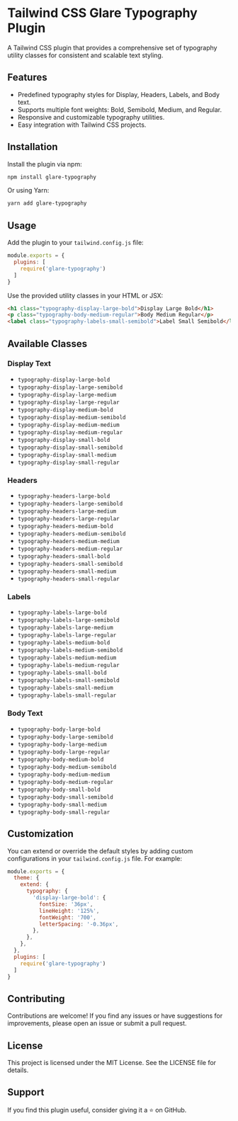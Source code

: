 # Tailwind CSS Glare Typography Plugin

A Tailwind CSS plugin that provides a comprehensive set of typography utility classes for consistent and scalable text styling.

## Features
- Predefined typography styles for Display, Headers, Labels, and Body text.
- Supports multiple font weights: Bold, Semibold, Medium, and Regular.
- Responsive and customizable typography utilities.
- Easy integration with Tailwind CSS projects.

## Installation

Install the plugin via npm:

```bash
npm install glare-typography
```

Or using Yarn:

```bash
yarn add glare-typography
```

## Usage

Add the plugin to your `tailwind.config.js` file:

```js
module.exports = {
  plugins: [
    require('glare-typography')
  ]
}
```

Use the provided utility classes in your HTML or JSX:

```html
<h1 class="typography-display-large-bold">Display Large Bold</h1>
<p class="typography-body-medium-regular">Body Medium Regular</p>
<label class="typography-labels-small-semibold">Label Small Semibold</label>
```

## Available Classes

### Display Text
- `typography-display-large-bold`
- `typography-display-large-semibold`
- `typography-display-large-medium`
- `typography-display-large-regular`
- `typography-display-medium-bold`
- `typography-display-medium-semibold`
- `typography-display-medium-medium`
- `typography-display-medium-regular`
- `typography-display-small-bold`
- `typography-display-small-semibold`
- `typography-display-small-medium`
- `typography-display-small-regular`

### Headers
- `typography-headers-large-bold`
- `typography-headers-large-semibold`
- `typography-headers-large-medium`
- `typography-headers-large-regular`
- `typography-headers-medium-bold`
- `typography-headers-medium-semibold`
- `typography-headers-medium-medium`
- `typography-headers-medium-regular`
- `typography-headers-small-bold`
- `typography-headers-small-semibold`
- `typography-headers-small-medium`
- `typography-headers-small-regular`

### Labels
- `typography-labels-large-bold`
- `typography-labels-large-semibold`
- `typography-labels-large-medium`
- `typography-labels-large-regular`
- `typography-labels-medium-bold`
- `typography-labels-medium-semibold`
- `typography-labels-medium-medium`
- `typography-labels-medium-regular`
- `typography-labels-small-bold`
- `typography-labels-small-semibold`
- `typography-labels-small-medium`
- `typography-labels-small-regular`

### Body Text
- `typography-body-large-bold`
- `typography-body-large-semibold`
- `typography-body-large-medium`
- `typography-body-large-regular`
- `typography-body-medium-bold`
- `typography-body-medium-semibold`
- `typography-body-medium-medium`
- `typography-body-medium-regular`
- `typography-body-small-bold`
- `typography-body-small-semibold`
- `typography-body-small-medium`
- `typography-body-small-regular`

## Customization

You can extend or override the default styles by adding custom configurations in your `tailwind.config.js` file. For example:

```js
module.exports = {
  theme: {
    extend: {
      typography: {
        'display-large-bold': {
          fontSize: '36px',
          lineHeight: '125%',
          fontWeight: '700',
          letterSpacing: '-0.36px',
        },
      },
    },
  },
  plugins: [
    require('glare-typography')
  ]
}
```

## Contributing

Contributions are welcome! If you find any issues or have suggestions for improvements, please open an issue or submit a pull request.

## License

This project is licensed under the MIT License. See the LICENSE file for details.

## Support

If you find this plugin useful, consider giving it a ⭐️ on GitHub.

